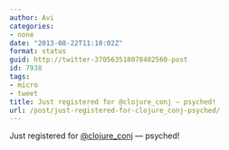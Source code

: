 ```yaml
---
author: Avi
categories:
- none
date: "2013-08-22T11:10:02Z"
format: status
guid: http://twitter-370563518078402560-post
id: 7938
tags:
- micro
- tweet
title: Just registered for @clojure_conj — psyched!
url: /post/just-registered-for-clojure_conj-psyched/
---
```

Just registered for [@clojure_conj](http://twitter.com/clojure_conj) — psyched!